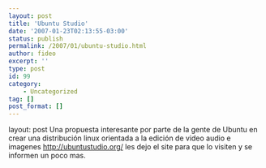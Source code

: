 ```yaml
---
layout: post
title: 'Ubuntu Studio'
date: '2007-01-23T02:13:55-03:00'
status: publish
permalink: /2007/01/ubuntu-studio.html
author: fideo
excerpt: ''
type: post
id: 99
category:
    - Uncategorized
tag: []
post_format: []
---
```

layout: post
Una propuesta interesante por parte de la gente de Ubuntu en crear una distribución linux orientada a la edición de video audio e imagenes <http://ubuntustudio.org/> les dejo el site para que lo visiten y se informen un poco mas.